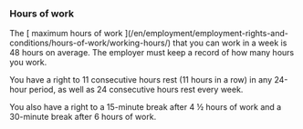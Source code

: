 ###  Hours of work

The [ maximum hours of work ](/en/employment/employment-rights-and-
conditions/hours-of-work/working-hours/) that you can work in a week is 48
hours on average. The employer must keep a record of how many hours you work.

You have a right to 11 consecutive hours rest (11 hours in a row) in any
24-hour period, as well as 24 consecutive hours rest every week.

You also have a right to a 15-minute break after 4 ½ hours of work and a
30-minute break after 6 hours of work.
